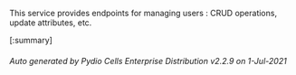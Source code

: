 






This service provides endpoints for managing users : CRUD operations, update attributes, etc.

[:summary]

###### Auto generated by Pydio Cells Enterprise Distribution v2.2.9 on 1-Jul-2021
